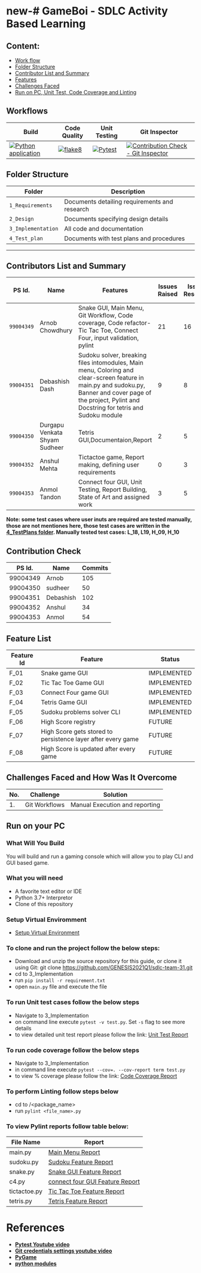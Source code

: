 # new-# GameBoi - SDLC Activity Based Learning

## Content:
* [Work flow](#workflows)
* [Folder Structure](#folder-structure)
* [Contributor List and Summary](#contributors-list-and-summary)
* [Features](#feature-list)
* [Challenges Faced](#challenges-faced-and-how-was-it-overcome)
* [Run on PC, Unit Test, Code Coverage and Linting](#run-on-your-pc)  
## Workflows
Build | Code Quality | Unit Testing | Git Inspector
|---------|------------|-----------|----------------
|[![Python application](https://github.com/GENESIS2021Q1/sdlc-team-31/actions/workflows/python-app.yml/badge.svg)](https://github.com/GENESIS2021Q1/sdlc-team-31/actions/workflows/python-app.yml)  | [![flake8](https://github.com/GENESIS2021Q1/sdlc-team-31/actions/workflows/flake8.yml/badge.svg)](https://github.com/GENESIS2021Q1/sdlc-team-31/actions/workflows/flake8.yml)   | [![Pytest](https://github.com/GENESIS2021Q1/sdlc-team-31/actions/workflows/pytest.yml/badge.svg)](https://github.com/GENESIS2021Q1/sdlc-team-31/actions/workflows/pytest.yml)           |  [![Contribution Check - Git Inspector](https://github.com/GENESIS2021Q1/sdlc-team-31/actions/workflows/arc-gitinspector.yml/badge.svg)](https://github.com/GENESIS2021Q1/sdlc-team-31/actions/workflows/arc-gitinspector.yml)


## Folder Structure
Folder             | Description
-------------------| -----------------------------------------
`1_Requirements`   | Documents detailing requirements and research
`2_Design`         | Documents specifying design details
`3_Implementation` | All code and documentation
`4_Test_plan`      | Documents with test plans and procedures
-----


## Contributors List and Summary

PS Id. |  Name   |    Features    | Issues Raised | Issues Resolved | No Test Cases |Test Case Pass
-------|---------|----------------|----------------|---------------|-------------|--------------
`99004349` | Arnob Chowdhury  | Snake GUI, Main Menu, Git Workflow, Code coverage, Code refactor- Tic Tac Toe, Connect Four, input validation, pylint  |  21    | 16  | 27  | 27     
`99004351` | Debashish Dash  | Sudoku solver, breaking files intomodules, Main menu, Coloring and clear-screen feature in main.py and sudoku.py, Banner and cover page of the project, Pylint and Docstring for tetris and Sudoku module | 9   | 8  | 7  | 7  
`99004350` | Durgapu Venkata Shyam Sudheer  | Tetris GUI,Documentaion,Report |   2   | 5  | 9  | 9  
`99004352` | Anshul Mehta  | Tictactoe game, Report making, defining user requirements | 0     | 3  |12  | 12
`99004353` | Anmol Tandon  | Connect four GUI, Unit Testing, Report Building, State of Art and assigned work | 3 | 5 | 6 | 6

 **Note: some test cases where user inuts are required are tested manually, those are not mentiones here, those test cases are written in the [4_TestPlans
 folder](https://github.com/GENESIS2021Q1/sdlc-team-31/tree/main/4_TestPlan). Manually tested test cases: L_18, L19, H_09, H_10**
 
## Contribution Check
PS Id.| Name | Commits
|-----|------|-------
99004349 | Arnob | 105
99004350 | sudheer | 50
99004351| Debashish | 102
99004352| Anshul | 34
99004353| Anmol | 54
 ## Feature List
| Feature Id | Feature | Status
| -----------|---------|------
|F_01| Snake game GUI  | IMPLEMENTED
|F_02| Tic Tac Toe Game GUI|  IMPLEMENTED
|F_03| Connect Four game GUI| IMPLEMENTED
|F_04| Tetris Game GUI | IMPLEMENTED
|F_05| Sudoku problems solver CLI | IMPLEMENTED
|F_06| High Score registry | FUTURE
|F_07| High Score gets stored to persistence layer after every game | FUTURE
|F_08| High Score is updated after every game | FUTURE


## Challenges Faced and How Was It Overcome
| No. | Challenge | Solution
|-----|-----------|--------
|1. | Git Workflows| Manual Execution and reporting

## Run on your PC 

### What Will You Build
You will build and run a gaming console which will allow you to play CLI and GUI based game. 

### What you will need

* A favorite text editor or IDE
* Python 3.7+ Interpretor
* Clone of this repository
### Setup Virtual Enviromment
* [Setup Virtual Environment](https://packaging.python.org/guides/installing-using-pip-and-virtual-environments/)
### To clone and run the project follow the below steps: 
* Download and unzip the source repository for this guide, or clone it using Git: git clone https://github.com/GENESIS2021Q1/sdlc-team-31.git
* cd to 3_Implementation
* run `pip install -r requirement.txt` 
* open `main.py` file and execute the file

### To run Unit test cases follow the below steps
  * Navigate to 3_Implementation
  * on command line execute `pytest -v test.py`. Set `-s` flag to see more details 
  * to view detailed unit test report please follow the link: [Unit Test Report](https://github.com/GENESIS2021Q1/sdlc-team-31/blob/main/3_Implementation/readme.md#unit-test-report)
  
### To run code coverage follow the below steps
  * Navigate to 3_Implementation
  * in command line execute `pytest --cov=. --cov-report term test.py`
  * to view % coverage please follow the link: [Code Coverage Report](https://github.com/GENESIS2021Q1/sdlc-team-31/tree/main/3_Implementation#code-coverage-report)

### To perform Linting follow steps below
  * cd to /<package_name>
  * run `pylint <file_name>.py`
### To view Pylint reports follow table below:
| **File Name** | **Report**
|---------------|-----------
main.py | [Main Menu Report](https://github.com/GENESIS2021Q1/sdlc-team-31/blob/main/3_Implementation/pylint_reports/main.txt)
sudoku.py | [Sudoku Feature Report](https://github.com/GENESIS2021Q1/sdlc-team-31/blob/main/3_Implementation/pylint_reports/sudokumodule)
snake.py | [Snake GUI Feature Report](https://github.com/GENESIS2021Q1/sdlc-team-31/blob/main/3_Implementation/pylint_reports/snake.txt)
c4.py | [connect four GUI Feature Report](https://github.com/GENESIS2021Q1/sdlc-team-31/blob/main/3_Implementation/pylint_reports/c4.text)
tictactoe.py | [Tic Tac Toe Feature Report](https://github.com/GENESIS2021Q1/sdlc-team-31/blob/main/3_Implementation/pylint_reports/tictactoe.txt)
tetris.py | [Tetris Feature Report](https://github.com/GENESIS2021Q1/sdlc-team-31/blob/main/3_Implementation/pylint_reports/tetrismodule)



  
# References

* **[Pytest Youtube video](https://www.youtube.com/watch?v=bbp_849-RZ4&t=560s)**
* **[Git credentials settings youtube video](https://www.youtube.com/watch?v=lLgWWtOk7gk&t=50s)** 
* **[PyGame](https://www.pygame.org/wiki/tutorials)**
* **[python modules](https://www.w3schools.com/python/python_modules.asp)**
